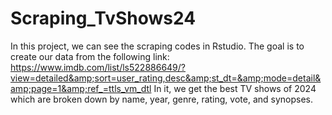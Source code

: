 # Scraping_TvShows24
In this project, we can see the scraping codes in Rstudio. The goal is to create our data from the following link:  https://www.imdb.com/list/ls522886649/?view=detailed&amp;sort=user_rating,desc&amp;st_dt=&amp;mode=detail&amp;page=1&amp;ref_=ttls_vm_dtl In it, we get the best TV shows of 2024 which are broken down by name, year, genre, rating, vote, and synopses.
